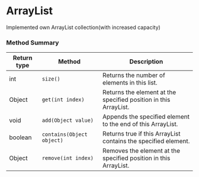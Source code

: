 # ArrayList

Implemented own ArrayList collection(with increased capacity)

### Method Summary
| Return type | Method | Description |
| --- | --- | --- |
| int | `size()` | Returns the number of elements in this list. |
| Object | `get(int index)` | Returns the element at the specified position in this ArrayList. |
| void | `add(Object value)` | Appends the specified element to the end of this ArrayList. |
| boolean | `contains(Object object)` | Returns true if this ArrayList contains the specified element. |
| Object | `remove(int index)` | Removes the element at the specified position in this ArrayList. |

